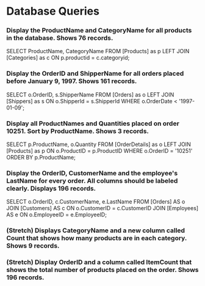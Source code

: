 # Database Queries

### Display the ProductName and CategoryName for all products in the database. Shows 76 records.
SELECT ProductName, CategoryName
FROM [Products] as p
LEFT JOIN [Categories] as c
ON p.productid = c.categoryid;

### Display the OrderID and ShipperName for all orders placed before January 9, 1997. Shows 161 records.
SELECT o.OrderID, s.ShipperName
FROM [Orders] as o
LEFT JOIN [Shippers] as s
ON o.ShipperId = s.ShipperId
WHERE o.OrderDate < '1997-01-09';

### Display all ProductNames and Quantities placed on order 10251. Sort by ProductName. Shows 3 records.
SELECT p.ProductName, o.Quantity
FROM [OrderDetails] as o
LEFT JOIN [Products] as p
ON o.ProductID = p.ProductID
WHERE o.OrderID = '10251'
ORDER BY p.ProductName;

### Display the OrderID, CustomerName and the employee's LastName for every order. All columns should be labeled clearly. Displays 196 records.
SELECT o.OrderID, c.CustomerName, e.LastName
FROM [Orders] AS o
JOIN [Customers] AS c
ON o.CustomerID = c.CustomerID
JOIN [Employees] AS e
ON o.EmployeeID = e.EmployeeID;

### (Stretch)  Displays CategoryName and a new column called Count that shows how many products are in each category. Shows 9 records.

### (Stretch) Display OrderID and a  column called ItemCount that shows the total number of products placed on the order. Shows 196 records. 
